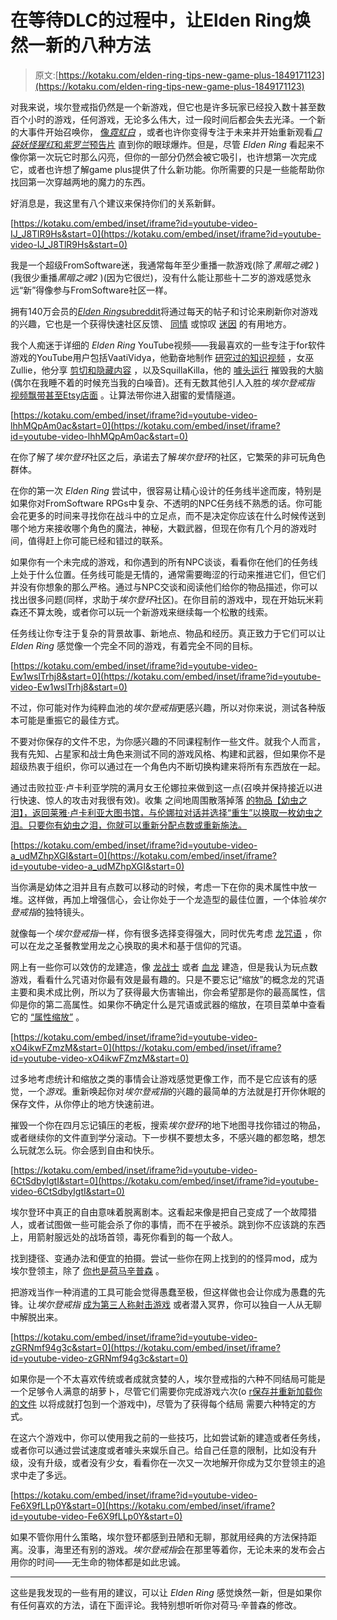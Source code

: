 # 在等待DLC的过程中，让Elden Ring焕然一新的八种方法

> 原文:[https://kotaku.com/elden-ring-tips-new-game-plus-1849171123](https://kotaku.com/elden-ring-tips-new-game-plus-1849171123)

对我来说，埃尔登戒指仍然是一个新游戏，但它也是许多玩家已经投入数十甚至数百个小时的游戏，任何游戏，无论多么伟大，过一段时间后都会失去光泽。一个新的大事件开始召唤你， [像*霓虹白*](https://kotaku.com/neon-white-shortcuts-secrets-fps-anime-goty-2022-indie-1849114139) ，或者也许你变得专注于未来并开始重新观看[*口袋妖怪猩红*和*紫罗兰*预告片](https://kotaku.com/pokemon-scarlet-violet-trailer-professors-lechonk-co-op-1849004871) 直到你的眼球爆炸。但是，尽管 *Elden Ring* 看起来不像你第一次玩它时那么闪亮，但你的一部分仍然会被它吸引，也许想第一次完成它，或者也许想了解game plus提供了什么新功能。你所需要的只是一些能帮助你找回第一次穿越两地的魔力的东西。

好消息是，我这里有八个建议来保持你们的关系新鲜。

 [https://kotaku.com/embed/inset/iframe?id=youtube-video-IJ_J8TlR9Hs&start=0](https://kotaku.com/embed/inset/iframe?id=youtube-video-IJ_J8TlR9Hs&start=0) 

我是一个超级FromSoftware迷，我通常每年至少重播一款游戏(除了*黑暗之魂2* )(我很少重播*黑暗之魂2* )(因为它很烂)，没有什么能让那些十二岁的游戏感觉永远“新”得像参与FromSoftware社区一样。

拥有140万会员的[*Elden Ring*subreddit](https://www.reddit.com/r/Eldenring/)将通过每天的帖子和讨论来刷新你对游戏的兴趣，它也是一个获得快速社区反馈、 [同情](https://www.reddit.com/r/Eldenring/comments/vx3vor/what_stupid_thing_did_a_message_make_you_do/) 或惊叹 [迷因](https://www.reddit.com/r/Eldenring/comments/vwi3my/diplomatic_solutions_to_elden_ring_problems/) 的有用地方。

我个人痴迷于详细的 *Elden Ring* YouTube视频——我最喜欢的一些专注于for软件游戏的YouTube用户包括VaatiVidya，他勤奋地制作 [研究过的知识视频](https://www.youtube.com/watch?v=ikUiOKTv-Y8) ，女巫Zullie，他分享 [剪切和隐藏内容](https://www.youtube.com/watch?v=c2yYt42u_eo) ，以及SquillaKilla，他的 [噱头运行](https://www.youtube.com/watch?v=oMTmv5juaOE) 摧毁我的大脑(偶尔在我睡不着的时候充当我的白噪音)。还有无数其他引人入胜的*埃尔登戒指* [视频](https://www.youtube.com/watch?v=RzGzm1JagTw)[飘带](https://www.twitch.tv/dragtrashly)[甚至Etsy店面](https://www.etsy.com/market/elden_ring) 。让算法带你进入甜蜜的爱情隧道。

 [https://kotaku.com/embed/inset/iframe?id=youtube-video-lhhMQpAm0ac&start=0](https://kotaku.com/embed/inset/iframe?id=youtube-video-lhhMQpAm0ac&start=0) 

在你了解了*埃尔登环*社区之后，承诺去了解*埃尔登环*的社区，它繁荣的非可玩角色群体。

在你的第一次 *Elden Ring* 尝试中，很容易让精心设计的任务线半途而废，特别是如果你对FromSoftware RPGs中复杂、不透明的NPC任务线不熟悉的话。你可能会花更多的时间来寻找你在战斗中的立足点，而不是决定你应该在什么时候传送到哪个地方来接收哪个角色的魔法，神秘，大戳武器，但现在你有几个月的游戏时间，值得赶上你可能已经和错过的联系。

如果你有一个未完成的游戏，和你遇到的所有NPC谈谈，看看你在他们的任务线上处于什么位置。任务线可能是无情的，通常需要晦涩的行动来推进它们，但它们并没有你想象的那么严格。通过与NPC交谈和阅读他们给你的物品描述，你可以找出很多问题(同样，求助于*埃尔登环*社区)。在你目前的游戏中，现在开始玩米莉森还不算太晚，或者你可以玩一个新游戏来继续每一个松散的线索。

任务线让你专注于复杂的背景故事、新地点、物品和经历。真正致力于它们可以让 *Elden Ring* 感觉像一个完全不同的游戏，有着完全不同的目标。

 [https://kotaku.com/embed/inset/iframe?id=youtube-video-Ew1wslTrhj8&start=0](https://kotaku.com/embed/inset/iframe?id=youtube-video-Ew1wslTrhj8&start=0) 

不过，你可能对作为纯粹血池的*埃尔登戒指*更感兴趣，所以对你来说，测试各种版本可能是重振它的最佳方式。

不要对你保存的文件不忠，为你感兴趣的不同课程制作一些文件。就我个人而言，我有先知、占星家和战士角色来测试不同的游戏风格、构建和武器，但如果你不是超级热衷于组织，你可以通过在一个角色内不断切换构建来将所有东西放在一起。

通过击败拉亚·卢卡利亚学院的满月女王伦娜拉来做到这一点(召唤并保持接近以进行快速、惊人的攻击对我很有效)。收集 之间地周围散落掉落 [的物品【幼虫之泪】，返回莱雅·卢卡利亚大图书馆，与伦娜拉对话并选择“重生”以换取一枚幼虫之泪。只要你有幼虫之泪，你就可以重新分配点数或重新施法。](https://eldenring.wiki.fextralife.com/Larval+Tear)

 [https://kotaku.com/embed/inset/iframe?id=youtube-video-a_udMZhpXGI&start=0](https://kotaku.com/embed/inset/iframe?id=youtube-video-a_udMZhpXGI&start=0) 

当你满是幼体之泪并且有点数可以移动的时候，考虑一下在你的奥术属性中放一堆。这样做，再加上增强信心，会让你处于一个龙造型的最佳位置，一个体验*埃尔登戒指*的独特镜头。

就像每一个*埃尔登戒指*一样，你有很多选择变得强大，同时优先考虑 [龙咒语](https://eldenring.wiki.fextralife.com/Dragon+Communion+Incantations) ，你可以在龙之圣餐教堂用龙之心换取的奥术和基于信仰的咒语。

网上有一些你可以效仿的龙建造，像 [龙战士](https://eldenring.wiki.fextralife.com/Builds#dragonwarrior) 或者 [血龙](https://eldenring.wiki.fextralife.com/Builds#blooddragon) 建造，但是我认为玩点数游戏，看看什么咒语对你最有效是最有趣的。只是不要忘记“缩放”的概念龙的咒语主要和奥术成比例，所以为了获得最大伤害输出，你会希望那是你的最高属性，信仰是你的第二高属性。如果你不确定什么是咒语或武器的缩放，在项目菜单中查看它的 [“属性缩放”](https://www.youtube.com/watch?v=Fytr7Gg0TbA&t=325s) 。

 [https://kotaku.com/embed/inset/iframe?id=youtube-video-xO4ikwFZmzM&start=0](https://kotaku.com/embed/inset/iframe?id=youtube-video-xO4ikwFZmzM&start=0) 

过多地考虑统计和缩放之类的事情会让游戏感觉更像工作，而不是它应该有的感觉，一个*游戏*。重新唤起你对*埃尔登戒指*的兴趣的最简单的方法就是打开你休眠的保存文件，从你停止的地方快速前进。

摧毁一个你在四月忘记镇压的老板，搜索*埃尔登环*的地下地图寻找你错过的物品，或者继续你的文件直到学分滚动。下一步棋不要想太多，不感兴趣的都忽略，想怎么玩就怎么玩。你会感到自由和快乐。

 [https://kotaku.com/embed/inset/iframe?id=youtube-video-6CtSdbyIgtI&start=0](https://kotaku.com/embed/inset/iframe?id=youtube-video-6CtSdbyIgtI&start=0) 

埃尔登环中真正的自由意味着脱离剧本。这看起来像是把自己变成了一个故障猎人，或者试图做一些可能会杀了你的事情，而不在乎被杀。跳到你不应该跳的东西上，用箭射服远处的战场首领，毒死你看到的每一个敌人。

找到捷径、变通办法和便宜的拍摄。尝试一些你在网上找到的的怪异mod，成为埃尔登领主，除了 [你也是荷马辛普森](https://www.youtube.com/watch?v=b_FKkxVJfZk) 。

把游戏当作一种消遣的工具可能会觉得愚蠢至极，但这样做也会让你成为愚蠢的先锋。让*埃尔登戒指* [成为第三人称射击游戏](https://www.youtube.com/watch?v=z-ZvHLaz_ZU) 或者潜入冥界，你可以独自一人从无聊中解脱出来。

 [https://kotaku.com/embed/inset/iframe?id=youtube-video-zGRNmf94g3c&start=0](https://kotaku.com/embed/inset/iframe?id=youtube-video-zGRNmf94g3c&start=0) 

如果你是一个不太喜欢传统或者成就贪婪的人，埃尔登戒指的六种不同结局可能是一个足够令人满意的胡萝卜，尽管它们需要你完成游戏六次(o [r保存并重新加载你的文件](https://www.reddit.com/r/Eldenring/comments/t8qopm/how_to_get_all_ending_in_one_playthrough/) 以将成就打包到一个游戏中)，尽管为了获得每个结局 需要六种特定的方式。

在这六个游戏中，你可以使用我之前的一些技巧，比如尝试新的建造或者任务线，或者你可以通过尝试速度或者噱头来娱乐自己。给自己任意的限制，比如没有升级，没有升级，或者没有少女，看看你在一次又一次地解开你成为艾尔登领主的追求中走了多远。

 [https://kotaku.com/embed/inset/iframe?id=youtube-video-Fe6X9fLLp0Y&start=0](https://kotaku.com/embed/inset/iframe?id=youtube-video-Fe6X9fLLp0Y&start=0) 

如果不管你用什么策略，埃尔登环都感到丑陋和无聊，那就用经典的方法保持距离。没事，海里还有别的游戏。*埃尔登戒指*会在那里等着你，无论未来的发布会占用你的时间——无生命的物体都是如此忠诚。

* * *

这些是我发现的一些有用的建议，可以让 *Elden Ring* 感觉焕然一新，但是如果你有任何喜欢的方法，请在下面评论。我特别想听听你对荷马·辛普森的修改。